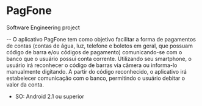 PagFone
=======

Software Engineering project

--
O aplicativo PagFone tem como objetivo facilitar a forma de pagamentos de contas (contas de água, luz, telefone e boletos em geral, que possuam código de barra e/ou códigos de pagamento) comunicando-se com o banco que o usuário possui conta corrente.
Utilizando seu smartphone, o usuário irá reconhecer o código de barras via câmera ou informa-lo manualmente digitando. A partir do código reconhecido, o aplicativo irá estabelecer comunicação com o banco, permitindo o usuário debitar o valor da conta.

- SO: Android 2.1 ou superior